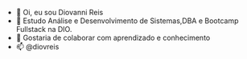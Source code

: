 - 👋 Oi, eu sou Diovanni Reis
- 👀 Estudo Análise e Desenvolvimento de Sistemas,DBA e Bootcamp Fullstack na DIO.
- 💞️ Gostaria de colaborar com aprendizado e conhecimento
- 📫 @diovreis

<!---
Diovreis/Diovreis is a ✨ special ✨ repository because its `README.md` (this file) appears on your GitHub profile.
You can click the Preview link to take a look at your changes.
--->
